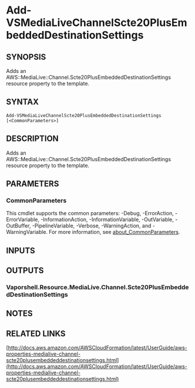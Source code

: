 # Add-VSMediaLiveChannelScte20PlusEmbeddedDestinationSettings

## SYNOPSIS
Adds an AWS::MediaLive::Channel.Scte20PlusEmbeddedDestinationSettings resource property to the template.

## SYNTAX

```
Add-VSMediaLiveChannelScte20PlusEmbeddedDestinationSettings [<CommonParameters>]
```

## DESCRIPTION
Adds an AWS::MediaLive::Channel.Scte20PlusEmbeddedDestinationSettings resource property to the template.

## PARAMETERS

### CommonParameters
This cmdlet supports the common parameters: -Debug, -ErrorAction, -ErrorVariable, -InformationAction, -InformationVariable, -OutVariable, -OutBuffer, -PipelineVariable, -Verbose, -WarningAction, and -WarningVariable. For more information, see [about_CommonParameters](http://go.microsoft.com/fwlink/?LinkID=113216).

## INPUTS

## OUTPUTS

### Vaporshell.Resource.MediaLive.Channel.Scte20PlusEmbeddedDestinationSettings
## NOTES

## RELATED LINKS

[http://docs.aws.amazon.com/AWSCloudFormation/latest/UserGuide/aws-properties-medialive-channel-scte20plusembeddeddestinationsettings.html](http://docs.aws.amazon.com/AWSCloudFormation/latest/UserGuide/aws-properties-medialive-channel-scte20plusembeddeddestinationsettings.html)


